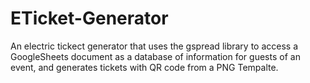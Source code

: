 # ETicket-Generator
An electric tickect generator that uses the gspread library to access a GoogleSheets document as a database of information for guests of an event, and generates tickets with QR code from a PNG Tempalte.
